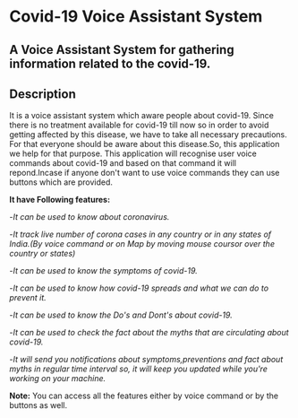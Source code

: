 Covid-19 Voice Assistant System 
===================


A Voice Assistant System for gathering information related to the covid-19.
----------


Description
-------------
It is a voice assistant system which aware people about covid-19. Since there is no treatment available for covid-19 till now so in order to avoid getting affected by this disease, we have to take all necessary precautions. For that everyone should be aware about this disease.So, this application we help for that purpose.
This application will recognise user voice commands about covid-19 and based on that command it will repond.Incase if anyone don't want to use voice commands they can use buttons which are provided.

**It have Following features:**

-*It can be used to know about coronavirus.*

-*It track live number of corona cases in any country or in any states of India.(By voice command or on Map by moving mouse coursor over the country or states)*

-*It can be used to know the symptoms of covid-19.*

-*It can be used to know how covid-19 spreads and what we can do to prevent it.*

-*It can be used to know the Do's and Dont's about covid-19.*

-*It can be used to check the fact about the myths that are circulating about covid-19.*

-*It will send you notifications about symptoms,preventions and fact about myths in regular time interval so, it will keep you updated while you're working on your machine.*
  

**Note:** You can access all the features either by voice command or by the buttons as well.


